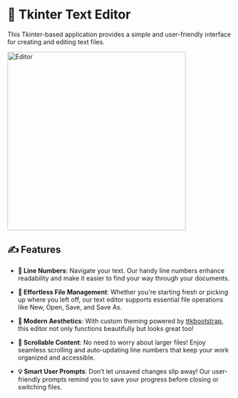 # 📝 Tkinter Text Editor

This Tkinter-based application provides a simple and user-friendly interface for creating and editing text files.

<img src="https://github.com/SimeonZhelinski/Tkinter-text-editor/text_editor.JPG" alt="Editor" width="400"/>

## ✍️ Features

- **🧮 Line Numbers**: Navigate your text. Our handy line numbers enhance readability and make it easier to find your way through your documents.

- **📂 Effortless File Management**: Whether you're starting fresh or picking up where you left off, our text editor supports essential file operations like New, Open, Save, and Save As. 

- **🎨 Modern Aesthetics**: With custom theming powered by [ttkbootstrap](https://pypi.org/project/ttkbootstrap/), this editor not only functions beautifully but looks great too! 

- **📜 Scrollable Content**: No need to worry about larger files! Enjoy seamless scrolling and auto-updating line numbers that keep your work organized and accessible.

- **💡 Smart User Prompts**: Don’t let unsaved changes slip away! Our user-friendly prompts remind you to save your progress before closing or switching files.
